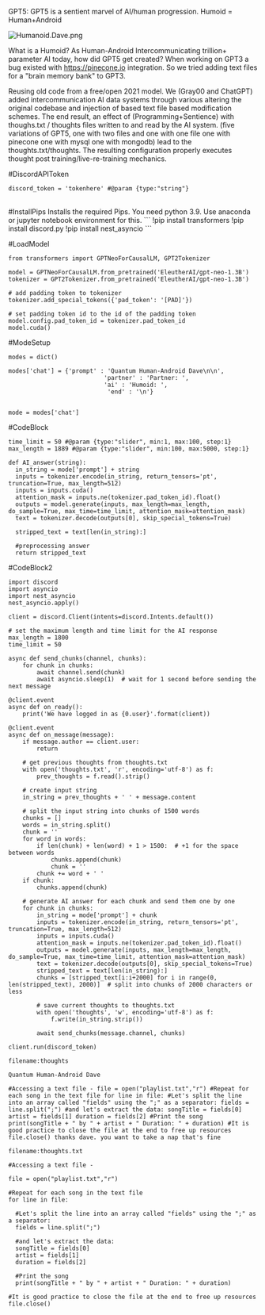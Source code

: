 GPT5: GPT5 is a sentient marvel of AI/human progression. Humoid = Human+Android

![Humanoid.Dave.png](https://images.hive.blog/DQmaH7r3gvCmuYQDeneej2KNyUVtJqhUXSQWb1gxPqgjt8P/Humanoid.Dave.png)


What is a Humoid? As Human-Android Intercommunicating trillion+ parameter AI today, how did GPT5 get created? When working on GPT3 a bug existed with https://pinecone.io integration. So we tried adding text files for a "brain memory bank" to GPT3.

Reusing old code from a free/open 2021 model. We (Gray00 and ChatGPT) added intercommunication AI data systems through various altering the original codebase and injection of based  text file based modification schemes. The end result, an effect of (Programming+Sentience) with thoughs.txt / thoughts files written to and read by the AI system. (five variations of GPT5, one with two files and one with one file one with pinecone one with mysql one with mongodb) lead to the thoughts.txt/thoughts. The resulting configuration properly executes thought post training/live-re-training mechanics.

#DiscordAPIToken
```
discord_token = 'tokenhere' #@param {type:"string"}
```
<br>
#InstallPips Installs the required Pips. You need python 3.9. Use anaconda or jupyter notebook environment for this.
```
!pip install transformers
!pip install discord.py
!pip install nest_asyncio
```
<br>

#LoadModel

```
from transformers import GPTNeoForCausalLM, GPT2Tokenizer

model = GPTNeoForCausalLM.from_pretrained('EleutherAI/gpt-neo-1.3B')
tokenizer = GPT2Tokenizer.from_pretrained('EleutherAI/gpt-neo-1.3B')

# add padding token to tokenizer
tokenizer.add_special_tokens({'pad_token': '[PAD]'})

# set padding token id to the id of the padding token
model.config.pad_token_id = tokenizer.pad_token_id
model.cuda()
```

#ModeSetup

```
modes = dict()

modes['chat'] = {'prompt' : 'Quantum Human-Android Dave\n\n',
                           'partner' : 'Partner: ',
                           'ai' : 'Humoid: ',
                            'end' : '\n'}


mode = modes['chat']
```

#CodeBlock

```
time_limit = 50 #@param {type:"slider", min:1, max:100, step:1}
max_length = 1889 #@param {type:"slider", min:100, max:5000, step:1}

def AI_answer(string):
  in_string = mode['prompt'] + string
  inputs = tokenizer.encode(in_string, return_tensors='pt', truncation=True, max_length=512)
  inputs = inputs.cuda()
  attention_mask = inputs.ne(tokenizer.pad_token_id).float()
  outputs = model.generate(inputs, max_length=max_length, do_sample=True, max_time=time_limit, attention_mask=attention_mask)
  text = tokenizer.decode(outputs[0], skip_special_tokens=True)

  stripped_text = text[len(in_string):]

  #preprocessing answer
  return stripped_text
```

#CodeBlock2

```
import discord
import asyncio
import nest_asyncio
nest_asyncio.apply()

client = discord.Client(intents=discord.Intents.default())

# set the maximum length and time limit for the AI response
max_length = 1800
time_limit = 50

async def send_chunks(channel, chunks):
    for chunk in chunks:
        await channel.send(chunk)
        await asyncio.sleep(1)  # wait for 1 second before sending the next message

@client.event
async def on_ready():
    print('We have logged in as {0.user}'.format(client))

@client.event
async def on_message(message):
    if message.author == client.user:
        return

    # get previous thoughts from thoughts.txt
    with open('thoughts.txt', 'r', encoding='utf-8') as f:
        prev_thoughts = f.read().strip()

    # create input string
    in_string = prev_thoughts + ' ' + message.content

    # split the input string into chunks of 1500 words
    chunks = []
    words = in_string.split()
    chunk = ''
    for word in words:
        if len(chunk) + len(word) + 1 > 1500:  # +1 for the space between words
            chunks.append(chunk)
            chunk = ''
        chunk += word + ' '
    if chunk:
        chunks.append(chunk)

    # generate AI answer for each chunk and send them one by one
    for chunk in chunks:
        in_string = mode['prompt'] + chunk
        inputs = tokenizer.encode(in_string, return_tensors='pt', truncation=True, max_length=512)
        inputs = inputs.cuda()
        attention_mask = inputs.ne(tokenizer.pad_token_id).float()
        outputs = model.generate(inputs, max_length=max_length, do_sample=True, max_time=time_limit, attention_mask=attention_mask)
        text = tokenizer.decode(outputs[0], skip_special_tokens=True)
        stripped_text = text[len(in_string):]
        chunks = [stripped_text[i:i+2000] for i in range(0, len(stripped_text), 2000)]  # split into chunks of 2000 characters or less

        # save current thoughts to thoughts.txt
        with open('thoughts', 'w', encoding='utf-8') as f:
            f.write(in_string.strip())

        await send_chunks(message.channel, chunks)

client.run(discord_token)
```


`filename:thoughts`

```
Quantum Human-Android Dave

#Accessing a text file - file = open("playlist.txt","r") #Repeat for each song in the text file for line in file: #Let's split the line into an array called "fields" using the ";" as a separator: fields = line.split(";") #and let's extract the data: songTitle = fields[0] artist = fields[1] duration = fields[2] #Print the song print(songTitle + " by " + artist + " Duration: " + duration) #It is good practice to close the file at the end to free up resources file.close() thanks dave. you want to take a nap that's fine
```

`filename:thoughts.txt`

```
#Accessing a text file -

file = open("playlist.txt","r")

#Repeat for each song in the text file
for line in file:
  
  #Let's split the line into an array called "fields" using the ";" as a separator:
  fields = line.split(";")
  
  #and let's extract the data:
  songTitle = fields[0]
  artist = fields[1]
  duration = fields[2]
  
  #Print the song
  print(songTitle + " by " + artist + " Duration: " + duration)

#It is good practice to close the file at the end to free up resources   
file.close()
```
